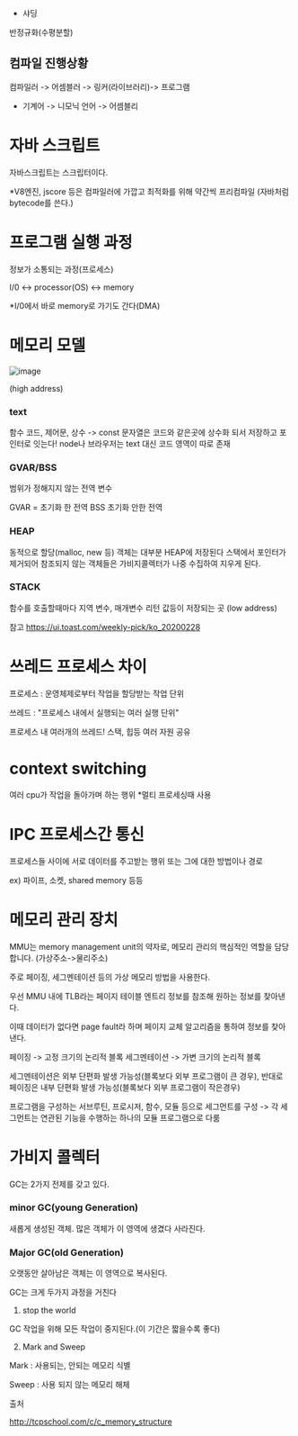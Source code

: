 * 샤딩

반정규화(수평분할)

## 컴파일 진행상황

컴파일러 -> 어셈블러 -> 링커(라이브러리)-> 프로그램 
 
* 기계어 -> 니모닉 언어 -> 어셈블리

# 자바 스크립트

자바스크립트는 스크립터이다.

*V8엔진, jscore 등은 컴파일러에 가깝고 최적화를 위해 약간씩 프리컴파일 
(자바처럼 bytecode를 쓴다.)

# 프로그램 실행 과정

정보가 소통되는 과정(프로세스)

I/0 <-> processor(OS) <-> memory 

*I/0에서 바로 memory로 가기도 간다(DMA)
 
 # 메모리 모델
 
 ![image](https://user-images.githubusercontent.com/40421183/126662479-080639f6-eff5-4afd-9fcf-152004341590.png)


(high address)
### text 

함수 코드, 제어문, 상수 -> const 
문자열은 코드와 같은곳에 상수화 되서 저장하고 포인터로 잇는다!
node나 브라우저는 text 대신 코드 영역이 따로 존재

### GVAR/BSS

범위가 정해지지 않는 전역 변수

GVAR = 초기화 한 전역
BSS 초기화 안한 전역

### HEAP 

동적으로 할당(malloc, new 등)
객체는 대부분 HEAP에 저장된다
스택에서 포인터가 제거되어 참조되지 않는 객체들은 가비지콜렉터가 나중 수집하여 지우게 된다. 

### STACK 

함수를 호출할때마다 지역 변수, 매개변수 리턴 값등이 저장되는 곳 
(low address)

참고 
https://ui.toast.com/weekly-pick/ko_20200228

# 쓰레드 프로세스 차이 

프로세스 : 운영체제로부터 작업을 할당받는 작업 단위 

쓰레드 : "프로세스 내에서 실행되는 여러 실행 단위"

프로세스 내 여러개의 쓰레드!
스택, 힙등 여러 자원 공유

# context switching 

여러 cpu가 작업을 돌아가며 하는 행위
*멀티 프로세싱때 사용

# IPC 프로세스간 통신

프로세스들 사이에 서로 데이터를 주고받는 행위 또는 그에 대한 방법이나 경로

ex) 파이프, 소켓, shared memory 등등

# 메모리 관리 장치 

MMU는 memory management unit의 약자로, 메모리 관리의 핵심적인 역할을 담당합니다.
(가상주소->물리주소)

주로 페이징, 세그멘테이션 등의 가상 메모리 방법을 사용한다.

우선 MMU 내에 TLB라는 페이지 테이블 엔트리 정보를 참조해 원하는 정보를 찾아낸다.

이때 데이터가 없다면 page fault라 하며 페이지 교체 알고리즘을 통하여
정보를 찾아낸다.

페이징 -> 고정 크기의 논리적 블록
세그멘테이션 -> 가변 크기의 논리적 블록 

세그멘테이션은 외부 단편화 발생 가능성(블록보다 외부 프로그램이 큰 경우),
반대로 페이징은 내부 단편화 발생 가능성(블록보다 외부 프로그램이 작은경우)

 프로그램을 구성하는 서브루틴, 프로시저, 함수, 모듈 등으로 세그먼트를 구성 
 -> 각 세그먼트는 연관된 기능을 수행하는 하나의 모듈 프로그램으로 다룸

# 가비지 콜렉터 

GC는 2가지 전제를 갖고 있다.

### minor GC(young Generation)

 새롭게 생성된 객체. 많은 객체가 이 영역에 생겼다 사라진다.
 
### Major GC(old Generation)

오랫동안 살아남은 객체는 이 영역으로 복사된다.

GC는 크게 두가지 과정을 거친다

1. stop the world
 
GC 작업을 위해 모든 작업이 중지된다.(이 기간은 짧을수록 좋다)

2. Mark and Sweep

Mark : 사용되는, 안되는 메모리 식별

Sweep : 사용 되지 않는 메모리 해체 






출처

http://tcpschool.com/c/c_memory_structure
